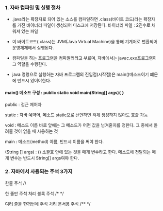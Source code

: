 ### 1. 자바 컴파일 및 실행 절차


- .java라는 확장자로 되어 있는 소스를 컴파일하면 .class(바이트 코드)라는 확장자를 가진 바이너리 파일이 생성되어 디스크에 저장된다.
바이너리 파일 : 2진수로 채워져 있는 파일

- 이 바이트코드(.class)는 JVM(Java Virtual Machine)을 통해 기계어로 변환되어 운영체제에서 실행된다.

- 컴파일을 하는 프로그램을 컴파일러라고 부르며, 자바에서는 javac.exe프로그램이 그 역할을 수행한다.

- java 명령으로 실행하는 자바 프로그램의 진입점(시작점)은 main()메소드이기 떄문에 반드시 있어야한다.

#### main() 메소드 구성 : public static void main(String[] args){ }

public : 접근 제어자 

static : 자바 예약어, 메소드 static으로 선언하면 객체 생성하지 않아도 호출 가능

void : 메소드 이름 바로 앞에는 그 메소드가 어떤 값을 넘겨줄지를 정한다. 그 중에서 돌려줄 것이 없을 때 사용하는 것

main : 메소드(method) 이름, 반드시 이름을 써야 한다.

(String [] args) : () 소괄호 안에 있는 것을 매개 변수라고 한다. 메소드에 전달되는 매개 변수는 반드시 String[] args여야 한다.


### 2. 자바에서 사용되는 주석 3가지
한줄 주석 //

한 줄만 주석 처리
블록 주석 /* */

여러 줄을 한꺼번에 주석 처리
문서용 주석 /** */
